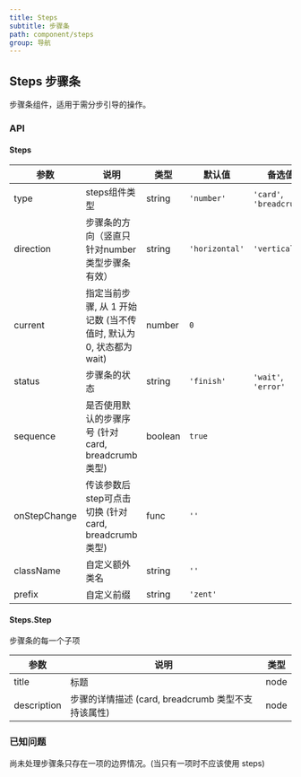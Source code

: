 ```yaml
---
title: Steps
subtitle: 步骤条
path: component/steps
group: 导航
---
```


## Steps 步骤条

步骤条组件，适用于需分步引导的操作。

### API

#### Steps

| 参数        | 说明                                         | 类型     | 默认值            | 备选值                       |
| --------- | ------------------------------------------ | ------ | -------------- | ------------------------- |
| type      | steps组件类型                                  | string | `'number'`     | `'card'`,  `'breadcrumb'` |
| direction | 步骤条的方向（竖直只针对number类型步骤条有效）    | string | `'horizontal'`     | `'vertical'` |
| current   | 指定当前步骤, 从 1 开始记数 (当不传值时, 默认为 0, 状态都为 wait) | number | `0`            |                           |
| status    | 步骤条的状态                                     | string | `'finish'`     | `'wait'`, `'error'`       |
| sequence    | 是否使用默认的步骤序号 (针对card, breadcrumb类型)           | boolean | `true`     |        |
| onStepChange    | 传该参数后step可点击切换 (针对card, breadcrumb类型)           | func | `''`     |        |
| className | 自定义额外类名                                    | string | `''`           |                           |
| prefix    | 自定义前缀                                      | string | `'zent'`       |                           |

#### Steps.Step

步骤条的每一个子项

| 参数          | 说明                                  | 类型   |
| ----------- | ----------------------------------- | ---- |
| title       | 标题                                  | node |
| description | 步骤的详情描述 (card, breadcrumb 类型不支持该属性) | node |

### 已知问题

尚未处理步骤条只存在一项的边界情况。(当只有一项时不应该使用 steps)
